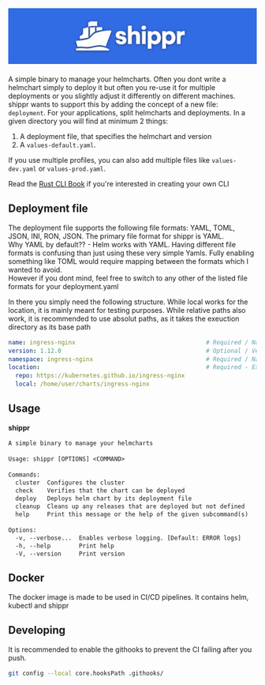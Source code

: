 <div align="center">
    <h2>
        <img src=".github/readme/shippr.png" alt="shippr banner">
        <br/>
    </h2>
</div>

A simple binary to manage your helmcharts.
Often you dont write a helmchart simply to deploy it but often you re-use it for multiple deployments or you slightly adjust it differently on different machines. shippr wants to support this by adding the concept of a new file: `deployment`. For your applications, split helmcharts and deployments. In a given directory you will find at minimum 2 things:
1. A deployment file, that specifies the helmchart and version
2. A `values-default.yaml`.

If you use multiple profiles, you can also add multiple files like `values-dev.yaml` or `values-prod.yaml`.

Read the [Rust CLI Book](https://rust-cli.github.io/book/index.html) if you're interested in creating your own CLI

## Deployment file
The deployment file supports the following file formats: YAML, TOML, JSON, INI, RON, JSON. The primary file format for shippr is YAML. \
Why YAML by default?? - Helm works with YAML. Having different file formats is confusing than just using these very simple Yamls. Fully enabling something like TOML would require mapping between the formats which I wanted to avoid. \
However if you dont mind, feel free to switch to any other of the listed file formats for your deployment.yaml

In there you simply need the following structure. While local works for the location, it is mainly meant for testing purposes. While relative paths also work, it is recommended to use absolut paths, as it takes the exeuction directory as its base path
```yaml
name: ingress-nginx                                     # Required / Name of the Chart. NOT the name of the release
version: 1.12.0                                         # Optional / Version of the Chart
namespace: ingress-nginx                                # Required / Namespace in which the Chart is being released
location:                                               # Required - Exactly one / Location where to find the Chart
  repo: https://kubernetes.github.io/ingress-nginx
  local: /home/user/charts/ingress-nginx
```

## Usage
**shippr**
```
A simple binary to manage your helmcharts

Usage: shippr [OPTIONS] <COMMAND>

Commands:
  cluster  Configures the cluster
  check    Verifies that the chart can be deployed
  deploy   Deploys helm chart by its deployment file
  cleanup  Cleans up any releases that are deployed but not defined
  help     Print this message or the help of the given subcommand(s)

Options:
  -v, --verbose...  Enables verbose logging. [Default: ERROR logs]
  -h, --help        Print help
  -V, --version     Print version
```

## Docker
The docker image is made to be used in CI/CD pipelines. It contains helm, kubectl and shippr

## Developing
It is recommended to enable the githooks to prevent the CI failing after you push.
```bash
git config --local core.hooksPath .githooks/
```
